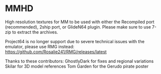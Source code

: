 # MMHD
High resolution textures for MM to be used with either the Recompiled port (recommended), 2ship port, or GlideN64 plugin. Please make sure to use 7-zip to extract the archives. 

Project64 is no longer support due to severe technical issues with the emulator, please use RMG instead: https://github.com/Rosalie241/RMG/releases/latest

Thanks to these contributors:
GhostlyDark for fixes and regional variations
Skilar for 3D model references
Tom Garden for the Gerudo pirate poster


